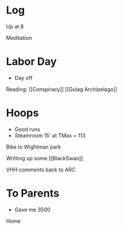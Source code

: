 

# Log

Up at 8 

Meditation

# Labor Day
- Day off

Reading: 
[[Conspiracy]]
[[Gulag Archipelago]]

# Hoops 
- Good runs 
- Steamroom 15' at TMax = 113

Bike to Wightman park 

Writting up some [[BlackSwan]]

VHH comments back to ARC

# To Parents 
- Gave me 3500

Home

